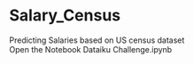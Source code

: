 # Salary_Census
Predicting Salaries based on US census dataset<br>
Open the Notebook Dataiku Challenge.ipynb
